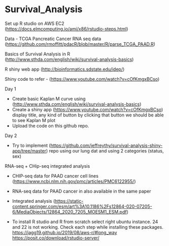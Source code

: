 # Survival_Analysis

Set up R studio on AWS EC2 (https://docs.elmcomputing.io/ami/x86/rstudio-steps.html)

Data - TCGA Pancreatic Cancer RNA seq data (https://github.com/rmoffitt/pdacR/blob/master/R/parse_TCGA_PAAD.R)

Basics of Survival Analysis in R (http://www.sthda.com/english/wiki/survival-analysis-basics)

R shiny web app (http://bioinformatics.sdstate.edu/idep/)

Shiny code to refer - (https://www.youtube.com/watch?v=cOfKmgxBCso)

Day 1
- Create basic Kaplan M curve using (http://www.sthda.com/english/wiki/survival-analysis-basics)
- Create a shiny app (https://www.youtube.com/watch?v=cOfKmgxBCso) display title, any kind of button by clicking that button we should be able to see Kaplan M plot
- Upload the code on this github repo.

Day 2
- Try to implement (https://github.com/jeffreythy/survival-analysis-shiny-app/tree/master) repo using our lung dat and using 2 categories (status, sex)


RNA-seq + CHip-seq integrated analysis
- CHIP-seq data for PAAD cancer cell lines (https://www.ncbi.nlm.nih.gov/pmc/articles/PMC6122955/)
- RNA-seq data for PAAD cancer in also available in the same paper
- Integrated analysis (https://static-content.springer.com/esm/art%3A10.1186%2Fs12864-020-07205-6/MediaObjects/12864_2020_7205_MOESM1_ESM.pdf)

- To install R studio and R from scratch select right ubuntu instance. 24 and 22 is not working. Check each step while installing these packages. 
https://jagg19.github.io/2019/08/aws-r/#long_way
https://posit.co/download/rstudio-server/
